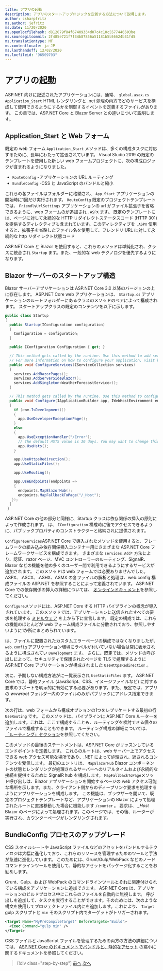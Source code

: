 ```yaml
---
title: アプリの起動
description: アプリのスタートアップロジックを定義する方法について説明します。
author: csharpfritz
ms.author: jefritz
ms.date: 11/20/2020
ms.openlocfilehash: d812079f84f67409334d07c4c10c5577446503be
ms.sourcegitcommit: 2f485e721f7f34b87856a51181b5b56624b31fd5
ms.translationtype: MT
ms.contentlocale: ja-JP
ms.lasthandoff: 12/02/2020
ms.locfileid: "96509703"
---
```

# <a name="app-startup"></a>アプリの起動

ASP.NET 向けに記述されたアプリケーションには、通常、 `global.asax.cs` `Application_Start` HTML レンダリングと .net 処理の両方でどのサービスを構成して使用できるようにするかを制御するイベントを定義するファイルがあります。 この章では、ASP.NET Core と Blazor Server との違いについて説明します。

## <a name="application_start-and-web-forms"></a>Application_Start と Web フォーム

既定の web フォーム `Application_Start` メソッドは、多くの構成タスクに対応するために、長年にわたって拡張されています。  Visual Studio 2019 の既定のテンプレートを使用した新しい web フォームプロジェクトに、次の構成ロジックが含まれるようになりました。

- `RouteConfig` -アプリケーションの URL ルーティング
- `BundleConfig` -CSS と JavaScript のバンドルと縮小

これらの各ファイルはフォルダーに格納され、 `App_Start` アプリケーションの開始時に1回だけ実行されます。  `RouteConfig` 既定のプロジェクトテンプレートでは、 `FriendlyUrlSettings` アプリケーションの url がファイル拡張子を省略できるように、web フォームのが追加され `.ASPX` ます。  既定のテンプレートには、ページに対して永続的な HTTP リダイレクトステータスコード (HTTP 301) を提供するディレクティブも含まれています。このディレクティブを `.ASPX` 使用すると、拡張子を省略したファイル名を使用して、フレンドリ URL に対して永続的な http リダイレクト状態コード

ASP.NET Core と Blazor を使用すると、これらのメソッドは単純化され、クラスに統合され `Startup` ます。また、一般的な web テクノロジを優先するようになります。

## <a name="blazor-server-startup-structure"></a>Blazor サーバーのスタートアップ構造

Blazor サーバーアプリケーションは ASP.NET Core 3.0 以降のバージョンの上に存在します。  ASP.NET Core web アプリケーションは、 `Startup.cs` アプリケーションのルートフォルダーにあるクラスのメソッドのペアによって構成されます。  スタートアップクラスの既定のコンテンツを以下に示します。

```csharp
public class Startup
{
  public Startup(IConfiguration configuration)
  {
    Configuration = configuration;
  }

  public IConfiguration Configuration { get; }

  // This method gets called by the runtime. Use this method to add services to the container.
  // For more information on how to configure your application, visit https://go.microsoft.com/fwlink/?LinkID=398940
  public void ConfigureServices(IServiceCollection services)
  {
    services.AddRazorPages();
    services.AddServerSideBlazor();
    services.AddSingleton<WeatherForecastService>();
  }

  // This method gets called by the runtime. Use this method to configure the HTTP request pipeline.
  public void Configure(IApplicationBuilder app, IWebHostEnvironment env)
  {
    if (env.IsDevelopment())
    {
      app.UseDeveloperExceptionPage();
    }
    else
    {
      app.UseExceptionHandler("/Error");
      // The default HSTS value is 30 days. You may want to change this for production scenarios, see https://aka.ms/aspnetcore-hsts.
      app.UseHsts();
    }

    app.UseHttpsRedirection();
    app.UseStaticFiles();

    app.UseRouting();

    app.UseEndpoints(endpoints =>
    {
      endpoints.MapBlazorHub();
      endpoints.MapFallbackToPage("/_Host");
   });
  }
 }
```

ASP.NET Core の他の部分と同様に、Startup クラスは依存関係の挿入の原則によって作成されます。  は、 `IConfiguration` 構成時に後でアクセスできるように、パブリックプロパティのコンストラクターと格納されに提供されます。

`ConfigureServices`ASP.NET Core で導入されたメソッドを使用すると、フレームワークの組み込み依存関係挿入コンテナー用にさまざまな ASP.NET Core フレームワークサービスを構成できます。  さまざまな `services.Add*` 方法により、認証、razor ページ、MVC コントローラーのルーティング、SignalR、Blazor などの機能を他の多くのユーザー間で利用できるようにするサービスが追加されます。  このメソッドは web フォームでは必要ありませんでした。 ASPX、.ASCX、.ASHX、ASMX の各ファイルの解析と処理は、web.config 構成ファイルの ASP.NET を参照することによって定義されています。  ASP.NET Core での依存関係の挿入の詳細については、 [オンラインドキュメント](/aspnet/core/fundamentals/dependency-injection)を参照してください。

`Configure`メソッドには、ASP.NET Core する HTTP パイプラインの概念が導入されています。  このメソッドでは、アプリケーションに送信されたすべての要求を処理する [ミドルウェア](middleware.md) を上から下に宣言します。 既定の構成では、これらの機能のほとんどが web フォーム構成ファイルに分散されており、参照しやすいように1か所にまとめられています。

は、ファイルに配置されたカスタムエラーページの構成ではなくなりましたが、 `web.config` アプリケーション環境にラベルが付いていない場合は常に表示されるように構成されてい `Development` ます。  さらに、既定では、メソッドの呼び出しによって、セキュリティで保護されたページを TLS で処理するように ASP.NET Core アプリケーションが構成されました `UseHttpsRedirection` 。

次に、予期しない構成方法がに一覧表示され `UseStaticFiles` ます。  ASP.NET Core では、静的ファイル (JavaScript、CSS、イメージファイルなど) に対する要求のサポートを明示的に有効にする必要があります。また、既定では、アプリの *wwwroot* フォルダー内のファイルのみがパブリックにアドレス指定できます。

次の行は、web フォームから構成オプションの1つをレプリケートする最初の行 `UseRouting` です。  このメソッドは、パイプラインに ASP.NET Core ルーターを追加します。これは、ここで構成することも、ルーティングを検討できる個々のファイルで構成することもできます。  ルーティング構成の詳細については、 [「ルーティング」セクション](pages-routing-layouts.md)を参照してください。

このメソッドの最後のステートメントは、ASP.NET Core がリッスンしているエンドポイントを定義します。  これらのルートは、web サーバー上でアクセスできる web アクセス可能な場所であり、.NET によって処理され、返されるコンテンツを受信します。  最初のエントリは、 `MapBlazorHub` Blazor コンポーネントの状態とレンダリングが処理されるサーバーへのリアルタイムおよび永続的な接続を提供するために SignalR hub を構成します。  `MapFallbackToPage`メソッド呼び出しは、Blazor アプリケーションを開始するページの web アクセス可能な場所を示します。また、クライアント側からのディープリンク要求を処理するようにアプリケーションを構成します。  この機能は、ブラウザーを開いて、既定のプロジェクトテンプレートなど、アプリケーションの Blazor によって処理されたルートに直接移動した場合に機能します `/counter` 。 要求は、 *_Host* Blazor のページによって処理されます。このページでは、その後、ルーターが実行され、カウンターページがレンダリングされます。

## <a name="upgrading-the-bundleconfig-process"></a>BundleConfig プロセスのアップグレード

CSS スタイルシートや JavaScript ファイルなどのアセットをバンドルするテクノロジは大幅に進化しており、これらのリソースを管理するためのツールと手法が急速に進化しています。  このためには、Grunt/Gulp/WebPack などのノードコマンドラインツールを使用して、静的なアセットをパッケージ化することをお勧めします。

Grunt、Gulp、および WebPack のコマンドラインツールとそれに関連付けられている構成をアプリケーションに追加できます。 ASP.NET Core は、アプリケーションのビルドプロセス中にこれらのファイルを自動的に無視します。  呼び出しを追加して、タスクを実行することができます。そのためには、次のような構文を使用してプロジェクトファイル内にを追加します。これにより、 `Target` gulp スクリプトと `min` そのスクリプト内でターゲットがトリガーされます。

```xml
<Target Name="MyPreCompileTarget" BeforeTargets="Build">
  <Exec Command="gulp min" />
</Target>
```

CSS ファイルと JavaScript ファイルを管理するための両方の方法の詳細については、 [ASP.NET Core のドキュメントでバンドルと、静的なアセット](/aspnet/core/client-side/bundling-and-minification) の縮小に関するドキュメントを参照してください。

>[!div class="step-by-step"]
>[前へ](project-structure.md)
>[次へ](components.md)
